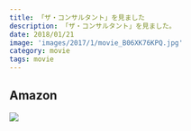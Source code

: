 ```yaml
---
title: 「ザ・コンサルタント」を見ました
description: 「ザ・コンサルタント」を見ました。
date: 2018/01/21
image: 'images/2017/1/movie_B06XK76KPQ.jpg'
category: movie
tags: movie
---
```


## Amazon

[![](http://images-jp.amazon.com/images/P/B06XK76KPQ.09.MAIN._SCLZZZZZZZ_.jpg)](https://www.amazon.co.jp/dp/B06XK76KPQ/)
